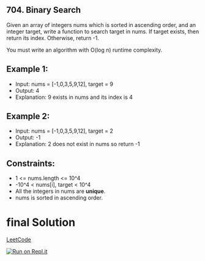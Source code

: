 ## 704. Binary Search
Given an array of integers nums which is sorted in ascending order, and an integer target, write a function to search target in nums. If target exists, then return its index. Otherwise, return -1.

You must write an algorithm with O(log n) runtime complexity.

## Example 1:

- Input: nums = [-1,0,3,5,9,12], target = 9
- Output: 4
- Explanation: 9 exists in nums and its index is 4

## Example 2:
- Input: nums = [-1,0,3,5,9,12], target = 2
- Output: -1
- Explanation: 2 does not exist in nums so return -1

## Constraints:
- 1 <= nums.length <= 10^4
- -10^4 < nums[i], target < 10^4
- All the integers in nums are **unique**.
- nums is sorted in ascending order.

# final Solution
[LeetCode](https://leetcode.com/submissions/detail/706270819/)

[![Run on Repl.it](https://repl.it/badge/github/oscharko/JS-LeetCode-704-Binary-Search)](https://replit.com/@oscharko/JS-LeetCode-704-Binary-Search)